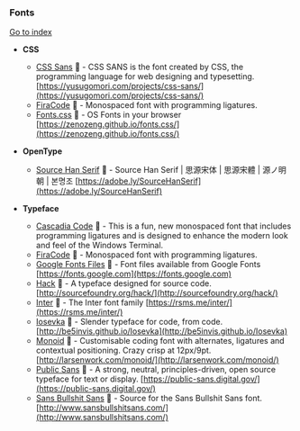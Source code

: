 ### Fonts
[Go to index](https://github.com/cdleon/awesome-front-end#index)

- **CSS**

  * [CSS Sans](https://github.com/yusugomori/csssans) :gift_heart: - CSS SANS is the font created by CSS, the programming language for web designing and typesetting. [https://yusugomori.com/projects/css-sans/](https://yusugomori.com/projects/css-sans/)
  * [FiraCode](https://github.com/tonsky/FiraCode) :gift_heart: - Monospaced font with programming ligatures.
  * [Fonts.css](https://github.com/zenozeng/fonts.css) :gift_heart: - OS Fonts in your browser [https://zenozeng.github.io/fonts.css/](https://zenozeng.github.io/fonts.css/)

- **OpenType**

  * [Source Han Serif](https://github.com/adobe-fonts/source-han-serif) :gift_heart: - Source Han Serif | 思源宋体 | 思源宋體 | 源ノ明朝 | 본명조 [https://adobe.ly/SourceHanSerif](https://adobe.ly/SourceHanSerif)

- **Typeface**

  * [Cascadia Code](https://github.com/microsoft/cascadia-code) :gift_heart: - This is a fun, new monospaced font that includes programming ligatures and is designed to enhance the modern look and feel of the Windows Terminal. 
  * [FiraCode](https://github.com/tonsky/FiraCode) :gift_heart: - Monospaced font with programming ligatures.
  * [Google Fonts Files](https://github.com/google/fonts) :gift_heart: - Font files available from Google Fonts [https://fonts.google.com](https://fonts.google.com)
  * [Hack](https://github.com/chrissimpkins/Hack) :gift_heart: - A typeface designed for source code. [http://sourcefoundry.org/hack/](http://sourcefoundry.org/hack/)
  * [Inter](https://github.com/rsms/inter) :gift_heart: - The Inter font family [https://rsms.me/inter/](https://rsms.me/inter/)
  * [Iosevka](https://github.com/be5invis/Iosevka) :gift_heart: - Slender typeface for code, from code. [http://be5invis.github.io/Iosevka](http://be5invis.github.io/Iosevka)
  * [Monoid](https://github.com/larsenwork/monoid) :gift_heart: - Customisable coding font with alternates, ligatures and contextual positioning. Crazy crisp at 12px/9pt. [http://larsenwork.com/monoid/](http://larsenwork.com/monoid/)
  * [Public Sans](https://github.com/uswds/public-sans) :gift_heart: - A strong, neutral, principles-driven, open source typeface for text or display. [https://public-sans.digital.gov/](https://public-sans.digital.gov/)
  * [Sans Bullshit Sans](https://github.com/RoelN/SansBullshitSans) :gift_heart: - Source for the Sans Bullshit Sans font. [http://www.sansbullshitsans.com/](http://www.sansbullshitsans.com/)
